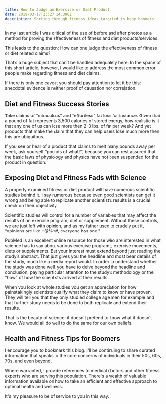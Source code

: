 ```yaml
---
title: How to Judge an Exercise or Diet Product
date: 2019-03-17T23:27:14.396Z
description: Sorting through fitness ideas targeted to baby boomers
---
```

In my last article I was  critical of the use of before and after photos as a method for proving the effectiveness of fitness and diet products/services. 

This leads to the question: How can one judge the effectiveness of fitness or diet related claims? 

That’s a huge subject that can’t be handled adequately here. In the space of this short article, however, I would like to address the most common error people make regarding fitness and diet claims. 

If there is only one caveat you should pay attention to let it be this: anecdotal evidence is neither proof of causation nor correlation.

## Diet and Fitness Success Stories

Take claims of “miraculous” and “effortless” fat loss for instance. Given that a pound of fat represents 3,500 calories of stored energy, how realistic is it that any one of us can lose more then 2-3 lbs. of fat per week? And yet products that make the claim that they can help users lose much more then this are ubiquitous.

If you see or hear of a product that claims to melt many pounds away per week, ask yourself “pounds of what?”, because you can rest assured that the basic laws of physiology and physics have not been suspended for the product in question.

## Exposing Diet and Fitness Fads with Science

A properly examined fitness or diet product will have numerous scientific studies behind it. I say numerous because even good scientists can get it wrong and being able to replicate another scientist’s results is a crucial check on their objectivity.

Scientific studies will control for a number of variables that may affect the results of an exercise program, diet or supplement. Without these controls, we are just left with opinion, and as my father used to crudely put it, “opinions are like \*@%\*#, everyone has one."

PubMed is an excellent online resource for those who are interested in what science has to say about various exercise programs, exercise movements, diets or supplements. But your interest must extend beyond just reading the study’s abstract. That just gives you the headline and most bear details of the study, much like a media report would. In order to understand whether the study was done well, you have to delve beyond the headline and conclusion, paying particular attention to the study’s methodology or the “how” of how the scientists arrived at their results.

When you look at whole studies you get an appreciation for how painstakingly scientists qualify what they claim to know or have proven. They will tell you that they only studied college age men for example and that further study needs to be done to both replicate and extend their results. 

That is the beauty of science: it doesn’t pretend to know what it doesn’t know. We would all do well to do the same for our own beliefs.

## Health and Fitness Tips for Boomers

I encourage you to bookmark this blog. I'll be continuing to share curated information that speaks to the core concerns of individuals in their 50s, 60s, 70s, and even beyond.

Where warranted, I provide references to medical doctors and other fitness experts who are serving this population. There's a wealth of valuable information available on how to take an efficient and effective approach to optimal health and wellness. 

It's my pleasure to be of service to you in this way.
